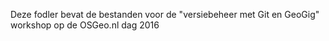 Deze fodler bevat de bestanden voor de "versiebeheer met Git en GeoGig" workshop op de OSGeo.nl dag 2016
